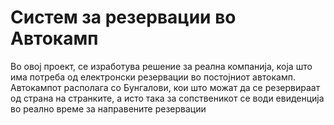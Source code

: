 # Систем за резервации во Автокамп

Во овој проект, се изработува решение за реална компанија, која што има потреба од електронски резервации во постојниот автокамп. Автокампот располага со Бунгалови, кои што можат да се резервираат од страна на странките, а исто така за сопственикот се води евиденција во реално време за направените резервации
